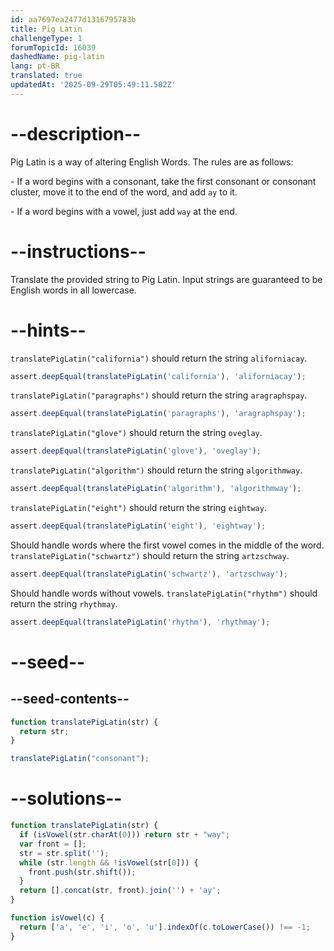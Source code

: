 ```yaml
---
id: aa7697ea2477d1316795783b
title: Pig Latin
challengeType: 1
forumTopicId: 16039
dashedName: pig-latin
lang: pt-BR
translated: true
updatedAt: '2025-09-29T05:49:11.582Z'
---
```


# --description--

Pig Latin is a way of altering English Words. The rules are as follows:

\- If a word begins with a consonant, take the first consonant or consonant cluster, move it to the end of the word, and add `ay` to it.

\- If a word begins with a vowel, just add `way` at the end.

# --instructions--

Translate the provided string to Pig Latin. Input strings are guaranteed to be English words in all lowercase.

# --hints--

`translatePigLatin("california")` should return the string `aliforniacay`.

```js
assert.deepEqual(translatePigLatin('california'), 'aliforniacay');
```

`translatePigLatin("paragraphs")` should return the string `aragraphspay`.

```js
assert.deepEqual(translatePigLatin('paragraphs'), 'aragraphspay');
```

`translatePigLatin("glove")` should return the string `oveglay`.

```js
assert.deepEqual(translatePigLatin('glove'), 'oveglay');
```

`translatePigLatin("algorithm")` should return the string `algorithmway`.

```js
assert.deepEqual(translatePigLatin('algorithm'), 'algorithmway');
```

`translatePigLatin("eight")` should return the string `eightway`.

```js
assert.deepEqual(translatePigLatin('eight'), 'eightway');
```

Should handle words where the first vowel comes in the middle of the word.  `translatePigLatin("schwartz")` should return the string `artzschway`.

```js
assert.deepEqual(translatePigLatin('schwartz'), 'artzschway');
```

Should handle words without vowels. `translatePigLatin("rhythm")` should return the string `rhythmay`.

```js
assert.deepEqual(translatePigLatin('rhythm'), 'rhythmay');
```

# --seed--

## --seed-contents--

```js
function translatePigLatin(str) {
  return str;
}

translatePigLatin("consonant");
```

# --solutions--

```js
function translatePigLatin(str) {
  if (isVowel(str.charAt(0))) return str + "way";
  var front = [];
  str = str.split('');
  while (str.length && !isVowel(str[0])) {
    front.push(str.shift());
  }
  return [].concat(str, front).join('') + 'ay';
}

function isVowel(c) {
  return ['a', 'e', 'i', 'o', 'u'].indexOf(c.toLowerCase()) !== -1;
}
```
